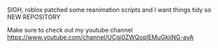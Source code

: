 
SIGH,
roblox patched some reanimation scripts and I want things tidy so NEW REPOSITORY


Make sure to check out my youtube channel https://www.youtube.com/channel/UCgj0ZWQoplEMuGkjiNG-ayA
